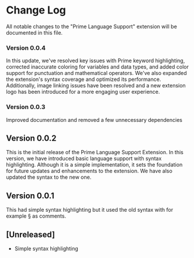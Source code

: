 # Change Log

All notable changes to the "Prime Language Support" extension will be documented in this file.

### Version 0.0.4

In this update, we've resolved key issues with Prime keyword highlighting, corrected inaccurate coloring for variables and data types, and added color support for punctuation and mathematical operators. We've also expanded the extension's syntax coverage and optimized its performance. Additionally, image linking issues have been resolved and a new extension logo has been introduced for a more engaging user experience.

### Version 0.0.3

Improved documentation and removed a few unnecessary dependencies

## Version 0.0.2

This is the initial release of the Prime Language Support Extension. In this version, we have introduced basic language support with syntax highlighting. Although it is a simple implementation, it sets the foundation for future updates and enhancements to the extension. We have also updated the syntax to the new one.

## Version 0.0.1

This had simple syntax highlighting but it used the old syntax with for example § as comments.

## [Unreleased]

- Simple syntax highlighting

